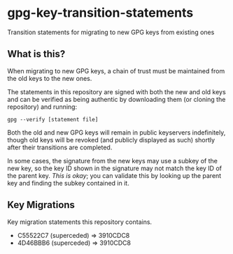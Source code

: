 # gpg-key-transition-statements
Transition statements for migrating to new GPG keys from existing ones

## What is this?
When migrating to new GPG keys, a chain of trust must be maintained from the old keys to the new ones.

The statements in this repository are signed with both the new and old keys and can be verified as being
authentic by downloading them (or cloning the repository) and running:

```gpg --verify [statement file]```
  
Both the old and new GPG keys will remain in public keyservers indefinitely, though old keys will
be revoked (and publicly displayed as such) shortly after their transitions are completed.

In some cases, the signature from the new keys may use a subkey of the new key, so the key ID shown
in the signature may not match the key ID of the parent key. *This is okay*; you can validate this
by looking up the parent key and finding the subkey contained in it.

## Key Migrations
Key migration statements this repository contains.

* C55522C7 (superceded) => 3910CDC8
* 4D46BBB6 (superceded) => 3910CDC8
